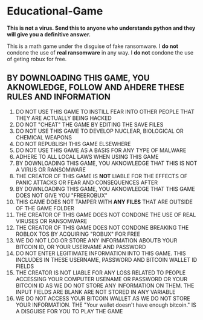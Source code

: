 # Educational-Game
**This is not a virus. Send this to anyone who understands python and they will give you a definitive answer.**

This is a math game under the disguise of fake ransomware. 
I **do not** condone the use of **real ransomware** in any way.
I **do not** condone the use of geting robux for free.

## BY DOWNLOADING THIS GAME, YOU AKNOWLEDGE, FOLLOW AND AHDERE THESE RULES AND INFORMATION
1. DO NOT USE THIS GAME TO INSTILL FEAR INTO OTHER PEOPLE THAT THEY ARE ACTUALLY BEING HACKED
2. DO NOT "CHEAT" THE GAME BY EDITING THE SAVE FILES
3. DO NOT USE THIS GAME TO DEVELOP NUCLEAR, BIOLOGICAL OR CHEMICAL WEAPONS
4. DO NOT REPUBLISH THIS GAME ELSEWHERE
5. DO NOT USE THIS GAME AS A BASIS FOR ANY TYPE OF MALWARE
6. ADHERE TO ALL LOCAL LAWS WHEN USING THIS GAME
7. BY DOWNLOADING THIS GAME, YOU AKNOWLEDGE THAT THIS IS NOT A VIRUS OR RANSOMWARE
8. THE CREATOR OF THIS GAME IS **NOT** LIABLE FOR THE EFFECTS OF PANIC ATTACKS OR FEAR AND CONSEQUENCES AFTER
9. BY DOWNLOADING THIS GAME, YOU AKNOWLEDGE THAT THIS GAME DOES NOT GIVE YOU "FREEROBUX"
10. THIS GAME DOES NOT TAMPER WITH **ANY FILES** THAT ARE OUTSIDE OF THE GAME FOLDER
11. THE CREATOR OF THIS GAME DOES NOT CONDONE THE USE OF REAL VIRUSES OR RANSOMWARE
12. THE CREATOR OF THIS GAME DOES NOT CONDONE BREAKING THE ROBLOX TOS BY ACQUIRING "ROBUX" FOR FREE
11. WE DO NOT LOG OR STORE ANY INFORMATION ABOUTB YOUR BITCOIN ID, OR YOUR USERNAME AND PASSWORD
12. DO NOT ENTER LEGITIMATE INFORMATION INTO THIS GAME. THIS INCLUDES IN THESE USERNAME, PASSWORD AND BITCOIN WALLET ID FIELDS
13. THE CREATOR IS NOT LIABLE FOR ANY LOSS RELATED TO PEOPLE ACCESSING YOUR COMPUTER USENAME OR PASSWORD OR YOUR BITCOIN ID AS WE DO NOT STORE ANY INFORMATION ON THEM. THE INPUT FIELDS ARE BLANK ARE NOT STORED IN ANY VARIABLE
14. WE DO NOT ACCESS YOUR BITCOIN WALLET AS WE DO NOT STORE YOUR INFORMATION. THE "Your wallet doesn't have enough bitcoin." IS A DISGUISE FOR YOU TO PLAY THE GAME